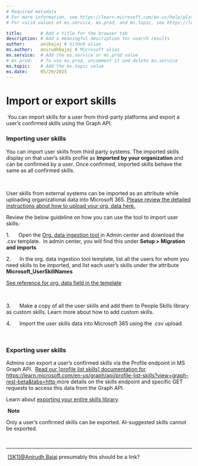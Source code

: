 ```yaml
---
# Required metadata
# For more information, see https://learn.microsoft.com/en-us/help/platform/learn-editor-add-metadata
# For valid values of ms.service, ms.prod, and ms.topic, see https://learn.microsoft.com/en-us/help/platform/metadata-taxonomies

title:       # Add a title for the browser tab
description: # Add a meaningful description for search results
author:      anibajaj # GitHub alias
ms.author:   anirudhbajaj # Microsoft alias
ms.service:  # Add the ms.service or ms.prod value
# ms.prod:   # To use ms.prod, uncomment it and delete ms.service
ms.topic:    # Add the ms.topic value
ms.date:     05/29/2025
---
```


# Import or export skills

 You can import skills for a user from third-party platforms and export a user’s confirmed skills using the Graph API.



### Importing user skills

You can import user skills from third party systems. The imported skills display on that user’s skills profile as __Imported by your organization__ and can be confirmed by a user. Once confirmed, imported skills behave the same as all confirmed skills.

 



User skills from external systems can be imported as an attribute while uploading organizational data into Microsoft 365. <u>Please review the detailed instructions about how to upload your org. data here.</u>

Review the below guideline on how you can use the tool to import user skills:   

1.      Open the [Org. data ingestion tool ](/viva/import-orgdata)in Admin center and download the .csv template.  In admin center, you will find this under __Setup > Migration and imports__

2.      In the org. data ingestion tool template, list all the users for whom you need skills to be imported, and list each user’s skills under the attribute __Microsoft_UserSkillNames__

[See reference for org. data field in the template](/viva/orgdata-attributes)

 

3.      Make a copy of all the user skills and add them to People Skills library as custom skills. Learn more about how to add custom skills.

4.      Import the user skills data into Microsoft 365 using the .csv upload.

 

### Exporting user skills

Admins can export a user’s confirmed skills via the Profile endpoint in MS Graph API.  <ins>Read our [profile list skills] documentation for https://learn.microsoft.com/en-us/graph/api/profile-list-skills?view=graph-rest-beta&tabs=http </ins>more details on the skills endpoint and specific GET requests to access this data from the Graph API.

Learn about [exporting your entire skills library](#_Export_your_custom).  

 __Note__

Only a user’s confirmed skills can be exported. AI-suggested skills cannot be exported.

 

---
 [[SK1]](#_msoanchor_1)[@Anirudh Bajaj](mailto:anirudhbajaj@microsoft.com) presumably this should be a link?
